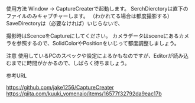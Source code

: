 使用方法
Window -> CaptureCreaterで起動します。
SerchDierctoryは直下のファイルのみキャプチャーします。
（わかれてる場合は都度撮影する）
SaveDirectoryは（必要なければ）いじらないで、

撮影時はScenceをCaptureにしてください。
カメラデータはsceneにあるカメラを参照するので、SolidColorやPositionをいじって都度調整しましょう。

注意
使用しているPCのスペックや設定によるかもなのですが、Editorが読み込むまでに時間がかかるので、しばらく待ちましょう。



参考URL

https://github.com/jake1256/CaptureCreater
https://qiita.com/kuuki_yomenaio/items/16577f32792da9eac17b